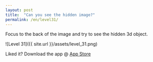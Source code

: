 ```yaml
---
layout: post
title:  "Can you see the hidden image?"
permalink: /en/level31/
---
```

Focus to the back of the image and try to see the hidden 3d object.

![Level 31]({{ site.url }}/assets/level_31.png)

Liked it? Download the app @ [App Store][app_store] 

[app_store]: http://appstore.com
